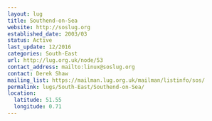 ```yaml
---
layout: lug
title: Southend-on-Sea
website: http://soslug.org
established_date: 2003/03
status: Active
last_update: 12/2016
categories: South-East
url: http://lug.org.uk/node/53
contact_address: mailto:linux@soslug.org
contact: Derek Shaw
mailing_list: https://mailman.lug.org.uk/mailman/listinfo/sos/
permalink: lugs/South-East/Southend-on-Sea/
location:
  latitude: 51.55
  longitude: 0.71
---
```

